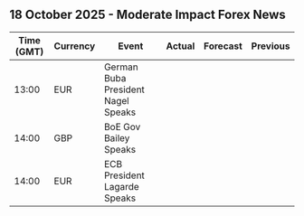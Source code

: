 ## 18 October 2025 - Moderate Impact Forex News

| Time (GMT) | Currency | Event | Actual | Forecast | Previous |
|------|----------|-------|--------|----------|----------|
| 13:00 | EUR | German Buba President Nagel Speaks |  |  |  |
| 14:00 | GBP | BoE Gov Bailey Speaks |  |  |  |
| 14:00 | EUR | ECB President Lagarde Speaks |  |  |  |
